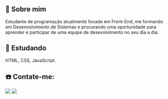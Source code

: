 ## 👻 Sobre mim
Estudante de programação atualmente focada em Front-End, me formando em Desenvolvimento de Sistemas e procurando uma oportunidade para aprender e participar de uma equipe de desevolvimento no seu dia a dia.

## 👾 Estudando
HTML, CSS, JavaScript.

## ☎️ Contate-me:
<a href = "mailto:wine.barbosa@gmail.com"><img src="https://img.shields.io/badge/Gmail-D14836?style=for-the-badge&logo=gmail&logoColor=white" target="_blank"></a>
<a href="https://www.linkedin.com/in/winebarboza/" target="_blank"><img src="https://img.shields.io/badge/-LinkedIn-%230077B5?style=for-the-badge&logo=linkedin&logoColor=white" target="_blank"></a>   
